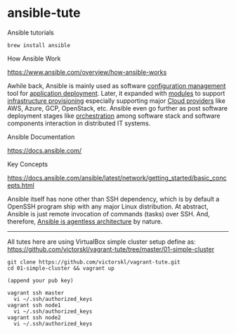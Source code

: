 # ansible-tute

Ansible tutorials


```
brew install ansible
```

How Ansible Work

https://www.ansible.com/overview/how-ansible-works

Awhile back, Ansible is mainly used as software [configuration management](https://www.ansible.com/use-cases/configuration-management) tool for [application deployment](https://www.ansible.com/use-cases/application-deployment). Later, it expanded with [modules](https://docs.ansible.com/ansible/latest/modules/modules_by_category.html) to support [infrastructure provisioning](https://www.ansible.com/use-cases/provisioning) especially supporting major [Cloud providers](https://docs.ansible.com/ansible/latest/modules/list_of_cloud_modules.html) like AWS, Azure, GCP, OpenStack, etc. Ansible even go further as post software deployment stages like [orchestration](https://www.ansible.com/use-cases/orchestration) among software stack and software components interaction in distributed IT systems. 


Ansible Documentation

https://docs.ansible.com/

Key Concepts

https://docs.ansible.com/ansible/latest/network/getting_started/basic_concepts.html

Ansible itself has none other than SSH dependency, which is by default a OpenSSH program ship with any major Linux distribution. At abstract, Ansible is just remote invocation of commands (tasks) over SSH. And, therefore, [Ansible is agentless architecture](https://en.wikipedia.org/wiki/Ansible_%28software%29) by nature.


---

All tutes here are using VirtualBox simple cluster setup define as: 
https://github.com/victorskl/vagrant-tute/tree/master/01-simple-cluster

```
git clone https://github.com/victorskl/vagrant-tute.git
cd 01-simple-cluster && vagrant up

(append your pub key)

vagrant ssh master
  vi ~/.ssh/authorized_keys
vagrant ssh node1
  vi ~/.ssh/authorized_keys
vagrant ssh node2
  vi ~/.ssh/authorized_keys  
```
